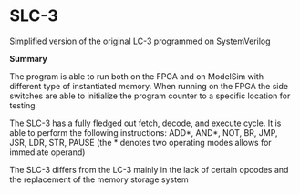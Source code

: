 # SLC-3
Simplified version of the original LC-3 programmed on SystemVerilog

**Summary**

The program is able to run both on the FPGA and on ModelSim with different type of instantiated memory.
When running on the FPGA the side switches are able to initialize the program counter to a specific location for testing

The SLC-3 has a fully fledged out fetch, decode, and execute cycle.
It is able to perform the following instructions:
  ADD*, AND*, NOT, BR, JMP, JSR, LDR, STR, PAUSE
(the * denotes two operating modes allows for immediate operand)

The SLC-3 differs from the LC-3 mainly in the lack of certain opcodes and the replacement of the memory storage system
